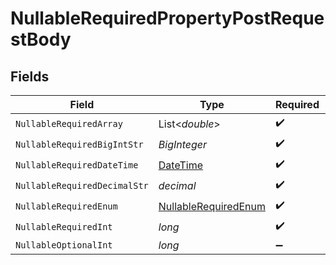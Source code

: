 # NullableRequiredPropertyPostRequestBody


## Fields

| Field                                                                                 | Type                                                                                  | Required                                                                              | Description                                                                           | Example                                                                               |
| ------------------------------------------------------------------------------------- | ------------------------------------------------------------------------------------- | ------------------------------------------------------------------------------------- | ------------------------------------------------------------------------------------- | ------------------------------------------------------------------------------------- |
| `NullableRequiredArray`                                                               | List<*double*>                                                                        | :heavy_check_mark:                                                                    | N/A                                                                                   | <nil>                                                                                 |
| `NullableRequiredBigIntStr`                                                           | *BigInteger*                                                                          | :heavy_check_mark:                                                                    | N/A                                                                                   | 9223372036854775807                                                                   |
| `NullableRequiredDateTime`                                                            | [DateTime](https://learn.microsoft.com/en-us/dotnet/api/system.datetime?view=net-5.0) | :heavy_check_mark:                                                                    | N/A                                                                                   | 2024-03-02T01:02:03.000001Z                                                           |
| `NullableRequiredDecimalStr`                                                          | *decimal*                                                                             | :heavy_check_mark:                                                                    | N/A                                                                                   | 3.14159265358979344719667586                                                          |
| `NullableRequiredEnum`                                                                | [NullableRequiredEnum](../../Models/Operations/NullableRequiredEnum.md)               | :heavy_check_mark:                                                                    | N/A                                                                                   | second                                                                                |
| `NullableRequiredInt`                                                                 | *long*                                                                                | :heavy_check_mark:                                                                    | N/A                                                                                   | <nil>                                                                                 |
| `NullableOptionalInt`                                                                 | *long*                                                                                | :heavy_minus_sign:                                                                    | N/A                                                                                   | 0                                                                                     |